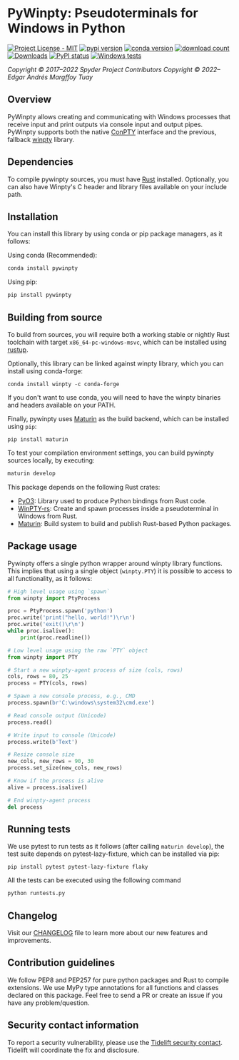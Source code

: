 # PyWinpty: Pseudoterminals for Windows in Python

[![Project License - MIT](https://img.shields.io/pypi/l/pywinpty.svg)](./LICENSE.txt)
[![pypi version](https://img.shields.io/pypi/v/pywinpty.svg)](https://pypi.org/project/pywinpty/)
[![conda version](https://img.shields.io/conda/vn/conda-forge/pywinpty.svg)](https://www.anaconda.com/download/)
[![download count](https://img.shields.io/conda/dn/conda-forge/pywinpty.svg)](https://www.anaconda.com/download/)
[![Downloads](https://pepy.tech/badge/pywinpty)](https://pepy.tech/project/pywinpty)
[![PyPI status](https://img.shields.io/pypi/status/pywinpty.svg)](https://github.com/spyder-ide/pywinpty)
[![Windows tests](https://github.com/andfoy/pywinpty/actions/workflows/windows_build.yml/badge.svg)](https://github.com/andfoy/pywinpty/actions/workflows/windows_build.yml)

*Copyright © 2017–2022 Spyder Project Contributors*
*Copyright © 2022– Edgar Andrés Margffoy Tuay*


## Overview

PyWinpty allows creating and communicating with Windows processes that receive input and print outputs via console input and output pipes. PyWinpty supports both the native [ConPTY](https://devblogs.microsoft.com/commandline/windows-command-line-introducing-the-windows-pseudo-console-conpty/) interface and the previous, fallback [winpty](https://github.com/rprichard/winpty) library.


## Dependencies
To compile pywinpty sources, you must have [Rust](https://rustup.rs/) installed.
Optionally, you can also have Winpty's C header and library files available on your include path.


## Installation
You can install this library by using conda or pip package managers, as it follows:

Using conda (Recommended):
```bash
conda install pywinpty
```

Using pip:
```bash
pip install pywinpty
```

## Building from source

To build from sources, you will require both a working stable or nightly Rust toolchain with
target `x86_64-pc-windows-msvc`, which can be installed using [rustup](https://rustup.rs/).

Optionally, this library can be linked against winpty library, which you can install using conda-forge:

```batch
conda install winpty -c conda-forge
```

If you don't want to use conda, you will need to have the winpty binaries and headers available on your PATH.

Finally, pywinpty uses [Maturin](https://github.com/PyO3/maturin) as the build backend, which can be installed using `pip`:

```batch
pip install maturin
```

To test your compilation environment settings, you can build pywinpty sources locally, by
executing:

```bash
maturin develop
```

This package depends on the following Rust crates:

* [PyO3](https://github.com/PyO3/pyo3): Library used to produce Python bindings from Rust code.
* [WinPTY-rs](https://github.com/andfoy/winpty-rs): Create and spawn processes inside a pseudoterminal in Windows from Rust.
* [Maturin](https://github.com/PyO3/maturin): Build system to build and publish Rust-based Python packages.

## Package usage
Pywinpty offers a single python wrapper around winpty library functions.
This implies that using a single object (``winpty.PTY``) it is possible to access to all functionality, as it follows:

```python
# High level usage using `spawn`
from winpty import PtyProcess

proc = PtyProcess.spawn('python')
proc.write('print("hello, world!")\r\n')
proc.write('exit()\r\n')
while proc.isalive():
	print(proc.readline())

# Low level usage using the raw `PTY` object
from winpty import PTY

# Start a new winpty-agent process of size (cols, rows)
cols, rows = 80, 25
process = PTY(cols, rows)

# Spawn a new console process, e.g., CMD
process.spawn(br'C:\windows\system32\cmd.exe')

# Read console output (Unicode)
process.read()

# Write input to console (Unicode)
process.write(b'Text')

# Resize console size
new_cols, new_rows = 90, 30
process.set_size(new_cols, new_rows)

# Know if the process is alive
alive = process.isalive()

# End winpty-agent process
del process
```

## Running tests
We use pytest to run tests as it follows (after calling ``maturin develop``), the test suite depends
on pytest-lazy-fixture, which can be installed via pip:

```batch
pip install pytest pytest-lazy-fixture flaky
```

All the tests can be executed using the following command

```bash
python runtests.py
```


## Changelog
Visit our [CHANGELOG](CHANGELOG.md) file to learn more about our new features and improvements.


## Contribution guidelines
We follow PEP8 and PEP257 for pure python packages and Rust to compile extensions. We use MyPy type annotations for all functions and classes declared on this package. Feel free to send a PR or create an issue if you have any problem/question.


## Security contact information

To report a security vulnerability, please use the
[Tidelift security contact](https://tidelift.com/security).
Tidelift will coordinate the fix and disclosure.
